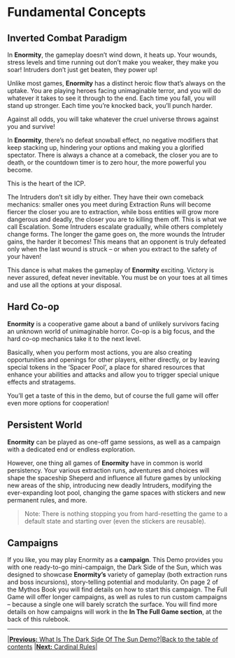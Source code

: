 # Fundamental Concepts

## Inverted Combat Paradigm

In **Enormity**, the gameplay doesn’t wind down,
it heats up. Your wounds, stress levels and time
running out don’t make you weaker, they make you
soar! Intruders don’t just get beaten, they power up!

Unlike most games, **Enormity** has a distinct heroic
flow that’s always on the uptake. You are playing
heroes facing unimaginable terror, and you will do
whatever it takes to see it through to the end. Each
time you fall, you will stand up stronger. Each time
you’re knocked back, you’ll punch harder.

Against all odds, you will take whatever the cruel
universe throws against you and survive!

In **Enormity**, there’s no defeat snowball effect,
no negative modifiers that keep stacking up, hindering your options and making you a glorified spectator.
There is always a chance at a comeback, the closer
you are to death, or the countdown timer is to zero
hour, the more powerful you become.

This is the heart of the ICP.

The Intruders don’t sit idly by either. They have their
own comeback mechanics: smaller ones you meet
during Extraction Runs will become fiercer the closer
you are to extraction, while boss entities will grow
more dangerous and deadly, the closer you are to
killing them off. This is what we call Escalation.
Some Intruders escalate gradually, while others
completely change forms. The longer the game
goes on, the more wounds the Intruder gains, the
harder it becomes! This means that an opponent
is truly defeated only when the last wound is struck
– or when you extract to the safety of your haven!

This dance is what makes the gameplay of **Enormity**
exciting. Victory is never assured, defeat never inevitable. You must be on your toes at all times and
use all the options at your disposal.

## Hard Co-op

**Enormity** is a cooperative game about a band
of unlikely survivors facing an unknown world of unimaginable horror. Co-op is a big focus, and the hard
co-op mechanics take it to the next level.

Basically, when you perform most actions, you are
also creating opportunities and openings for other
players, either directly, or by leaving special tokens
in the ‘Spacer Pool’, a place for shared resources
that enhance your abilities and attacks and allow
you to trigger special unique effects and stratagems.

You’ll get a taste of this in the demo, but of course the
full game will offer even more options for cooperation!

## Persistent World

**Enormity** can be played as one-off game sessions,
as well as a campaign with a dedicated end or endless exploration.

However, one thing all games of **Enormity** have
in common is world persistency. Your various
extraction runs, adventures and choices will shape
the spaceship Sheperd and influence all future
games by unlocking new areas of the ship, introducing new deadly Intruders, modifying the ever-expanding loot pool, changing the game spaces with
stickers and new permanent rules, and more.

> Note: There is nothing stopping you from hard-resetting the game to a default state and starting
> over (even the stickers are reusable).

## Campaigns

If you like, you may play Enormity as a **campaign**.
This Demo provides you with one ready-to-go
mini-campaign, the Dark Side of the Sun, which
was designed to showcase **Enormity’s** variety
of gameplay (both extraction runs and boss incursions), story-telling potential and modularity.
On page 2 of the Mythos Book you will find details
on how to start this campaign. The Full Game will
offer longer campaigns, as well as rules to run custom campaigns – because a single one will barely
scratch the surface. You will find more details
on how campaigns will work in the **In The Full
Game section**, at the back of this rulebook.

---

|[**Previous:** What Is The Dark Side Of The Sun Demo?](what-is-the-dark-side-of-the-sun-demo.md)|[Back to the table of contents](README.md) |[**Next:** Cardinal Rules](cardinal-rules.md)|